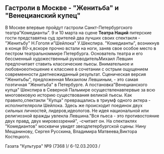 ## Гастроли в Москве - "Женитьба" и "Венецианский купец"


В Москве впервые пройдут гастроли Санкт-Петербургского театра"Комедианты". 9 и 10 марта на сцене **Театра Наций** питерские гости представятна суд зрителей два лучших своих спектакля - "Женитьбу" Н.Гоголя и"Шейлока" У.Шекспира. "Комедианты", возникнув в конце 80-х,вскоре прочно встали на ноги, заняв свое особое место в пестром театральноммире Петербурга. Основатель театра и его бессменный художественный руководительМихаил Левшин предпочитает ставить классические пьесы. Внимательное и любовноеотношение к классике в сочетании с острым ощущением современности даетнеожиданный результат. Сценическая версия "Женитьбы", предложенная Михаилом Левшиным, - это самая поэтичная "Женитьба" в Петербурге. А постановка"Венецианского купца" Шекспира в Северной Пальмире осуществленавпервые за всю многовековую историю существования великой пьесы. Как правило,спектакли "Купца" превращались в триумф одного актера - исполнителяроли Шейлока. Здесь же происходит поединок двух сильных личностей, лидеров,идеологов. Не идея национальной или религиозной вражды увлекла Левшина."Вся пьеса - это противостояние двух правд, двух мировоззрений", -считает он. На спектаклях "Комедиантов" москвичи увидят звездпетербургской сцены: Нину Мещанинову, Сергея Русскина, Владимира Матвеева,Виктора Костецкого.


Газата "Культура" №9 (7368 )/ 6-12.03.2003 /